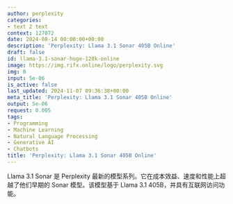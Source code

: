 ```yaml
---
author: perplexity
categories:
- text 2 text
context: 127072
date: 2024-08-14 00:00:00+00:00
description: 'Perplexity: Llama 3.1 Sonar 405B Online'
draft: false
id: llama-3.1-sonar-huge-128k-online
image: https://img.rifx.online/logo/perplexity.svg
img: 0
input: 5e-06
is_active: false
last_updated: 2024-11-07 09:36:38+00:00
meta_title: 'Perplexity: Llama 3.1 Sonar 405B Online'
output: 5e-06
request: 0.005
tags:
- Programming
- Machine Learning
- Natural Language Processing
- Generative AI
- Chatbots
title: 'Perplexity: Llama 3.1 Sonar 405B Online'
---
```







Llama 3.1 Sonar 是 Perplexity 最新的模型系列。它在成本效益、速度和性能上超越了他们早期的 Sonar 模型。该模型基于 Llama 3.1 405B，并具有互联网访问功能。

